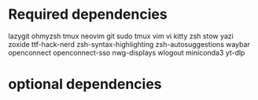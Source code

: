 <!-- TODO: remove some dependencis and make install script instead -->
# Required dependencies
lazygit
ohmyzsh
tmux
neovim
git
sudo
tmux
vim 
vi
kitty
zsh
stow
yazi
zoxide
ttf-hack-nerd
zsh-syntax-highlighting
zsh-autosuggestions
waybar
openconnect
openconnect-sso
nwg-displays <!-- super useful -->
wlogout
miniconda3 <!-- install from website --> 
yt-dlp

# optional dependencies







